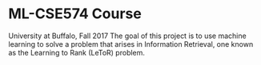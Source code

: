 # ML-CSE574 Course 
University at Buffalo, Fall 2017
The goal of this project is to use machine learning to solve a problem that arises in Information Retrieval,
one known as the Learning to Rank (LeToR) problem.
